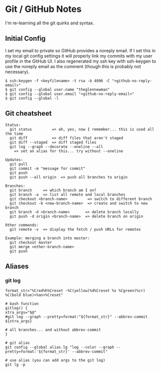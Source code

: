 # Git / GitHub Notes
I'm re-learning all the git quirks and syntax.

## Initial Config
I set my email to private so GitHub provides a noreply email. If I set this in my local git config settings it will properly link my commits with my user profile in the GitHub UI. I also regenerated my ssh key with ssh-keygen to use the noreply email as the comment (though this is probably not necessary).
```
$ ssh-keygen -f <keyfilename> -t rsa -b 4096 -C "<github-no-reply-email>"
$ git config --global user.name "theglennewman"
$ git config --global user.email "<github-no-reply-email>"
$ git config --global -l
```

## Git cheatsheet
```
Status:
  git status         => ah, yes, now I remember... this is used all the time
  git diff           => diff files that aren't staged
  git diff --staged  => diff staged files
  git log --graph --decorate --oneline --all
    => set an alias for this... try without --oneline

Updates:
  git pull
  git commit -m "message for commit"
  git push
  git push --all origin  => push all branches to origin

Branches:
  git branch     => which branch am I on?
  git branch -a  => list all remote and local branches
  git checkout <branch-name>         => switch to different branch
  git checkout -b <new-branch-name>  => create and switch to new branch
  git branch -d <branch-name>       => delete branch locally
  git push -d origin <branch-name>  => delete branch on origin

Other commands:
  git remote -v  => display the fetch / push URLs for remotes

Example: merging a branch into master:
  git checkout master
  git merge <other-branch-name>
  git push
```
## Aliases
### git log
```
format_str="%Cred%h%Creset -%C(yellow)%d%Creset %s %Cgreen(%cr) %C(bold blue)<%an>%Creset"

# bash function
gitlog() {
xtra_args="$@"
#git log --graph --pretty=format:"${format_str}" --abbrev-commit ${xtra_args}

# all branches... and without abbrev-commit
}

# git alias
git config --global alias.lg "log --color --graph --pretty=format:'${format_str}' --abbrev-commit"

# use alias (you can add args to the git log)
git lg -p
```